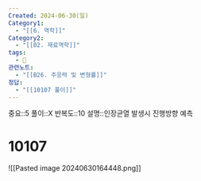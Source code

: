 ```yaml
---
Created: 2024-06-30(일)
Category1:
  - "[[6. 역학]]"
Category2:
  - "[[02. 재료역학]]"
tags:
  - 🧮
관련노트:
  - "[[B26. 주응력 및 변형률]]"
정답:
  - "[[10107 풀이]]"
---
```

중요::5
풀이::X
반복도::10
설명::인장균열 발생시 진행방향 예측
#  10107

![[Pasted image 20240630164448.png]]